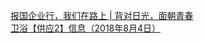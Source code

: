   
[报国企业行，我们在路上 | 背对日光，面朝青春](http://www.dianyue.me/archives/550/h884qjo8gl5j9520/)  
[卫浴【供应2】信息（2018年8月4日）](http://www.dianyue.me/archives/054/4spqmh2naa9c10mx/)